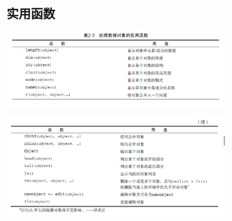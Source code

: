 # 实用函数
![](assets/markdown-img-paste-20170818113422239.png)

![](assets/markdown-img-paste-20170818113436282.png)
